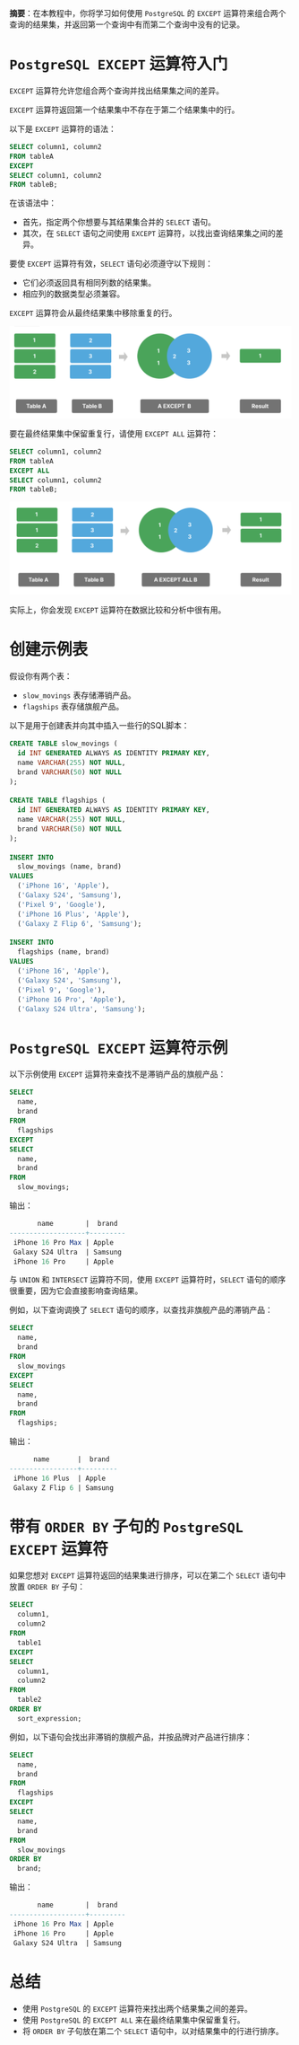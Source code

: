 **摘要**：在本教程中，你将学习如何使用 `PostgreSQL` 的 `EXCEPT` 运算符来组合两个查询的结果集，并返回第一个查询中有而第二个查询中没有的记录。

# `PostgreSQL EXCEPT` 运算符入门

`EXCEPT` 运算符允许您组合两个查询并找出结果集之间的差异。

`EXCEPT` 运算符返回第一个结果集中不存在于第二个结果集中的行。

以下是 `EXCEPT` 运算符的语法：

```sql
SELECT column1, column2
FROM tableA
EXCEPT
SELECT column1, column2
FROM tableB;
```

在该语法中：
- 首先，指定两个你想要与其结果集合并的 `SELECT` 语句。
- 其次，在 `SELECT` 语句之间使用 `EXCEPT` 运算符，以找出查询结果集之间的差异。

要使 `EXCEPT` 运算符有效，`SELECT` 语句必须遵守以下规则：
- 它们必须返回具有相同列数的结果集。
- 相应列的数据类型必须兼容。

`EXCEPT` 运算符会从最终结果集中移除重复的行。

![images](../images/except.png)

要在最终结果集中保留重复行，请使用 `EXCEPT ALL` 运算符：

```sql
SELECT column1, column2
FROM tableA
EXCEPT ALL
SELECT column1, column2
FROM tableB;
```

![images](../images/except-all.png)

实际上，你会发现 `EXCEPT` 运算符在数据比较和分析中很有用。

# 创建示例表

假设你有两个表：

- `slow_movings` 表存储滞销产品。
- `flagships` 表存储旗舰产品。

以下是用于创建表并向其中插入一些行的SQL脚本：

```sql
CREATE TABLE slow_movings (
  id INT GENERATED ALWAYS AS IDENTITY PRIMARY KEY,
  name VARCHAR(255) NOT NULL,
  brand VARCHAR(50) NOT NULL
);

CREATE TABLE flagships (
  id INT GENERATED ALWAYS AS IDENTITY PRIMARY KEY,
  name VARCHAR(255) NOT NULL,
  brand VARCHAR(50) NOT NULL
);

INSERT INTO
  slow_movings (name, brand)
VALUES
  ('iPhone 16', 'Apple'),
  ('Galaxy S24', 'Samsung'),
  ('Pixel 9', 'Google'),
  ('iPhone 16 Plus', 'Apple'),
  ('Galaxy Z Flip 6', 'Samsung');

INSERT INTO
  flagships (name, brand)
VALUES
  ('iPhone 16', 'Apple'),
  ('Galaxy S24', 'Samsung'),
  ('Pixel 9', 'Google'),
  ('iPhone 16 Pro', 'Apple'),
  ('Galaxy S24 Ultra', 'Samsung');
```

# `PostgreSQL EXCEPT` 运算符示例

以下示例使用 `EXCEPT` 运算符来查找不是滞销产品的旗舰产品：

```sql
SELECT
  name,
  brand
FROM
  flagships
EXCEPT
SELECT
  name,
  brand
FROM
  slow_movings;
```

输出：

```sql
       name        |  brand
-------------------+---------
 iPhone 16 Pro Max | Apple
 Galaxy S24 Ultra  | Samsung
 iPhone 16 Pro     | Apple
```

与 `UNION` 和 `INTERSECT` 运算符不同，使用 `EXCEPT` 运算符时，`SELECT` 语句的顺序很重要，因为它会直接影响查询结果。

例如，以下查询调换了 `SELECT` 语句的顺序，以查找非旗舰产品的滞销产品：

```sql
SELECT
  name,
  brand
FROM
  slow_movings
EXCEPT
SELECT
  name,
  brand
FROM
  flagships;
```

输出：

```sql
      name       |  brand
-----------------+---------
 iPhone 16 Plus  | Apple
 Galaxy Z Flip 6 | Samsung
```

# 带有 `ORDER BY` 子句的 `PostgreSQL EXCEPT` 运算符

如果您想对 `EXCEPT` 运算符返回的结果集进行排序，可以在第二个 `SELECT` 语句中放置 `ORDER BY` 子句：

```sql
SELECT
  column1,
  column2
FROM
  table1
EXCEPT
SELECT
  column1,
  column2
FROM
  table2
ORDER BY
  sort_expression;
```

例如，以下语句会找出非滞销的旗舰产品，并按品牌对产品进行排序：

```sql
SELECT
  name,
  brand
FROM
  flagships
EXCEPT
SELECT
  name,
  brand
FROM
  slow_movings
ORDER BY
  brand;
```

输出：

```sql
       name        |  brand
-------------------+---------
 iPhone 16 Pro Max | Apple
 iPhone 16 Pro     | Apple
 Galaxy S24 Ultra  | Samsung
```

# 总结

- 使用 `PostgreSQL` 的 `EXCEPT` 运算符来找出两个结果集之间的差异。
- 使用 `PostgreSQL` 的 `EXCEPT ALL` 来在最终结果集中保留重复行。
- 将 `ORDER BY` 子句放在第二个 `SELECT` 语句中，以对结果集中的行进行排序。